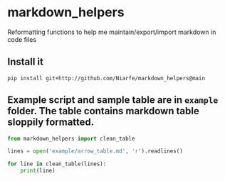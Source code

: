 # markdown_helpers
Reformatting functions to help me maintain/export/import markdown in code files

## Install it
`pip install git+http://github.com/Niarfe/markdown_helpers@main`

## Example script and sample table are in `example` folder. The table contains markdown table sloppily formatted.
```python
from markdown_helpers import clean_table

lines = open('example/arrow_table.md', 'r').readlines()

for line in clean_table(lines):
    print(line)
```



